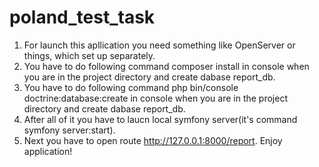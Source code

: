 # poland_test_task

1. For launch this apllication you need something like OpenServer or things, which set up separately.
2. You have to do following command composer install in console when you are in the project directory and create dabase report_db.
3. You have to do following command php bin/console doctrine:database:create in console when you are in the project directory and create dabase report_db.
4. After all of it you have to laucn local symfony server(it's command symfony server:start).
5. Next you have to open route http://127.0.0.1:8000/report. Enjoy application!

